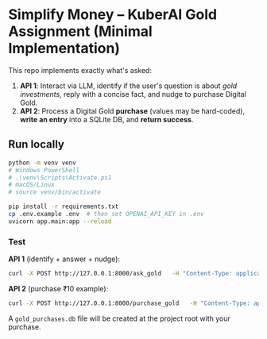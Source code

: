 # Simplify Money – KuberAI Gold Assignment (Minimal Implementation)

This repo implements exactly what's asked:
1) **API 1**: Interact via LLM, identify if the user's question is about *gold investments*, reply with a concise fact, and nudge to purchase Digital Gold.
2) **API 2**: Process a Digital Gold **purchase** (values may be hard-coded), **write an entry** into a SQLite DB, and **return success**.

## Run locally

```bash
python -m venv venv
# Windows PowerShell
# .\venv\Scripts\Activate.ps1
# macOS/Linux
# source venv/bin/activate

pip install -r requirements.txt
cp .env.example .env  # then set OPENAI_API_KEY in .env
uvicorn app.main:app --reload
```

### Test

**API 1** (identify + answer + nudge):
```bash
curl -X POST http://127.0.0.1:8000/ask_gold   -H "Content-Type: application/json"   -d '{"user_id":"user123","message":"Should I invest in digital gold today?"}'
```

**API 2** (purchase ₹10 example):
```bash
curl -X POST http://127.0.0.1:8000/purchase_gold   -H "Content-Type: application/json"   -d '{"user_id":"user123","name":"Kumkum Maurya","phone":"+91-9000000000","amount_inr":10}'
```

A `gold_purchases.db` file will be created at the project root with your purchase.



